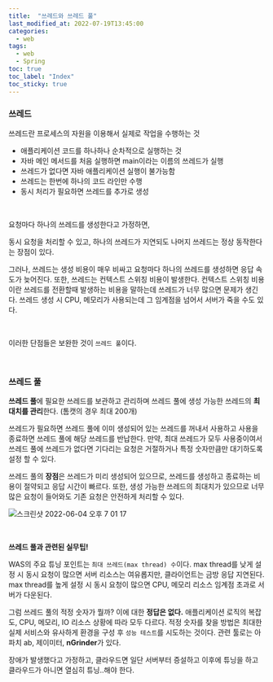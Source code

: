 ```yaml
---
title:  "쓰레드와 쓰레드 풀"
last_modified_at: 2022-07-19T13:45:00
categories: 
  - web
tags:
  - web
  - Spring
toc: true
toc_label: "Index"
toc_sticky: true
---
```


### 쓰레드

쓰레드란 프로세스의 자원을 이용해서 실제로 작업을 수행하는 것

- 애플리케이션 코드를 하나하나 순차적으로 실행하는 것
- 자바 메인 메서드를 처음 실행하면 main이라는 이름의 쓰레드가 실행
- 쓰레드가 없다면 자바 애플리케이션 실행이 불가능함
- 쓰레드는 한번에 하나의 코드 라인만 수행
- 동시 처리가 필요하면 쓰레드를 추가로 생성

<br>

요청마다 하나의 쓰레드를 생성한다고 가정하면,

동시 요청을 처리할 수 있고, 하나의 쓰레드가 지연되도 나머지 쓰레드는 정상 동작한다는 장점이 있다.

그러나, 쓰레드는 생성 비용이 매우 비싸고 요청마다 하나의 쓰레드를 생성하면 응답 속도가 늦어진다. 또한, 쓰레드는 컨텍스트 스위칭 비용이 발생한다. 컨텍스트 스위칭 비용이란 쓰레드를 전환할때 발생하는 비용을 말하는데 쓰레드가 너무 많으면 문제가 생긴다. 쓰레드 생성 시 CPU, 메모리가 사용되는데 그 임계점을 넘어서 서버가 죽을 수도 있다.

<br>

이러한 단점들은 보완한 것이 `쓰레드 풀`이다.

<br>

### 쓰레드 풀

**쓰레드 풀**에 필요한 쓰레드를 보관하고 관리하며 쓰레드 풀에 생성 가능한 쓰레드의 **최대치를 관리**한다. (톰캣의 경우 최대 200개)

쓰레드가 필요하면 쓰레드 풀에 이미 생성되어 있는 쓰레드를 꺼내서 사용하고 사용을 종료하면 쓰레드 풀에 해당 쓰레드를 반납한다. 만약, 최대 쓰레드가 모두 사용중이여서 쓰레드 풀에 쓰레드가 없다면 기다리는 요청은 거절하거나 특정 숫자만큼만 대기하도록 설정 할 수 있다.

쓰레드 풀의 **장점**은 쓰레드가 미리 생성되어 있으므로, 쓰레드를 생성하고 종료하는 비용이 절약되고 응답 시간이 빠르다. 또한, 생성 가능한 쓰레드의 최대치가 있으므로 너무 많은 요청이 들어와도 기존 요청은 안전하게 처리할 수 있다.

![스크린샷 2022-06-04 오후 7 01 17](https://user-images.githubusercontent.com/79130276/171995261-2d293258-9bda-4cfe-b119-9fdc6332eaa5.png)

<br>

**쓰레드 풀과 관련된 실무팁!**

WAS의 주요 튜닝 포인트는 `최대 쓰레드(max thread) 수`이다. max thread를 낮게 설정 시 동시 요청이 많으면 서버 리소스는 여유롭지만, 클라이언트는 금방 응답 지연된다. max thread를 높게 설정 시 동시 요청이 많으면 CPU, 메모리 리소스 임계점 초과로 서버가 다운된다.

그럼 쓰레드 풀의 적정 숫자가 뭘까? 이에 대한 **정답은 없다.** 애플리케이션 로직의 복잡도, CPU, 메모리, IO 리소스 상황에 따라 모두 다르다. 적정 숫자를 찾을 방법은 최대한 실제 서비스와 유사하게 환경을 구성 후 `성능 테스트`를 시도하는 것이다. 관련 툴로는 아파치 ab, 제이미터, **nGrinder**가 있다.

장애가 발생했다고 가정하고, 클라우드면 일단 서버부터 증설하고 이후에 튜닝을 하고 클라우드가 아니면 열심히 튜닝..해야 한다.